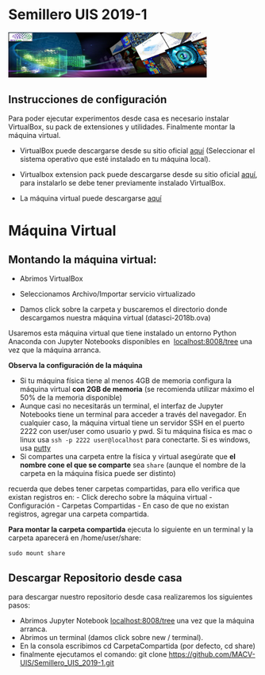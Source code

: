 # Semillero UIS 2019-1

<img src="Semillero_2019-I/imgs/Banner_Logo.jpeg" style="width:400px;">

## Instrucciones de configuración
Para poder ejecutar experimentos desde casa es necesario instalar VirtualBox, su pack de extensiones y utilidades. Finalmente montar la máquina virtual.

- VirtualBox puede descargarse desde su sitio oficial [aquí](https://www.virtualbox.org/wiki/Downloads)  (Seleccionar el sistema operativo que esté instalado en tu máquina local).

- Virtualbox extension pack puede descargarse desde su sitio oficial [aquí](https://download.virtualbox.org/virtualbox/6.0.8/Oracle_VM_VirtualBox_Extension_Pack-6.0.8.vbox-extpack), para instalarlo se debe tener previamente instalado VirtualBox.

- La máquina virtual puede descargarse [aquí](https://drive.google.com/file/d/1KxCUZlXDgyvJzfs6s7EfegMVS1HL_bXq/view?usp=sharing)



# Máquina Virtual

## Montando la máquina virtual:

- Abrimos VirtualBox

- Seleccionamos Archivo/Importar servicio virtualizado

- Damos click sobre la carpeta y buscaremos el directorio donde descargamos nuestra máquina virtual (datasci-2018b.ova)

Usaremos esta máquina virtual que tiene instalado un entorno Python Anaconda con Jupyter Notebooks disponibles en  [localhost:8008/tree](http://localhost:8008/tree) una vez que la máquina arranca.

**Observa la configuración de la máquina**

- Si tu máquina física tiene al menos 4GB de memoria configura la máquina virtual **con 2GB de memoria** (se recomienda utilizar máximo el 50% de la memoria disponible)
- Aunque casi no necesitarás un terminal, el interfaz de Jupyter Notebooks tiene un terminal para acceder a través del navegador. En cualquier caso, la máquina virtual tiene un servidor SSH en el puerto 2222 con user/user como usuario y pwd. Si tu máquina física es mac o linux usa `ssh -p 2222 user@localhost` para conectarte. Si es windows, usa [putty](https://www.putty.org/)
- Si compartes una carpeta entre la física y virtual asegúrate que **el nombre cone el que se comparte** sea `share` (aunque el nombre de la carpeta en la máquina física puede ser distinto)

recuerda que debes tener carpetas compartidas, para ello verifica que existan registros en: 
    - Click derecho sobre la máquina virtual
    - Configuración
    - Carpetas Compartidas
    - En caso de que no existan registros, agregar una carpeta compartida.

**Para montar la carpeta compartida** ejecuta lo siguiente en un terminal y la carpeta aparecerá en /home/user/share:

    sudo mount share

    
## Descargar Repositorio desde casa
para descargar nuestro repositorio desde casa realizaremos los siguientes pasos:

- Abrimos Jupyter Notebook [localhost:8008/tree](http://localhost:8008/tree) una vez que la máquina arranca.
- Abrimos un terminal  (damos click sobre new / terminal).
- En la consola escribimos cd CarpetaCompartida (por defecto, cd share)
- finalmente ejecutamos el comando: git clone https://github.com/MACV-UIS/Semillero_UIS_2019-1.git








